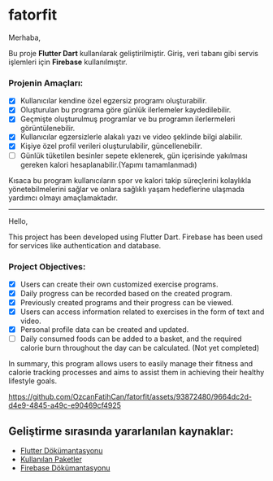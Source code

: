 # fatorfit

Merhaba,

Bu proje **Flutter Dart** kullanılarak geliştirilmiştir. Giriş, veri tabanı gibi servis işlemleri için **Firebase** kullanılmıştır.

### Projenin Amaçları:
- [x] Kullanıcılar kendine özel egzersiz programı oluşturabilir.
- [x] Oluşturulan bu programa göre günlük ilerlemeler kaydedilebilir.
- [x] Geçmişte oluşturulmuş programlar ve bu programın ilerlermeleri görüntülenebilir.
- [x] Kullanıcılar egzersizlerle alakalı yazı ve video şeklinde bilgi alabilir.
- [x] Kişiye özel profil verileri oluşturulabilir, güncellenebilir.
- [ ] Günlük tüketilen besinler sepete eklenerek, gün içerisinde yakılması gereken kalori hesaplanabilir.(Yapımı tamamlanmadı)

Kısaca bu program kullanıcıların spor ve kalori takip süreçlerini kolaylıkla yönetebilmelerini sağlar ve onlara sağlıklı yaşam hedeflerine ulaşmada yardımcı olmayı amaçlamaktadır. 

--------------------------------------------------------------------------------
Hello,

This project has been developed using Flutter Dart. Firebase has been used for services like authentication and database.

### Project Objectives:
- [x] Users can create their own customized exercise programs.
- [x] Daily progress can be recorded based on the created program.
- [x] Previously created programs and their progress can be viewed.
- [x] Users can access information related to exercises in the form of text and video.
- [x] Personal profile data can be created and updated.
- [ ] Daily consumed foods can be added to a basket, and the required calorie burn throughout the day can be calculated. (Not yet completed)

In summary, this program allows users to easily manage their fitness and calorie tracking processes and aims to assist them in achieving their healthy lifestyle goals.



https://github.com/OzcanFatihCan/fatorfit/assets/93872480/9664dc2d-d4e9-4845-a49c-e90469cf4925


## Geliştirme sırasında yararlanılan kaynaklar:

- [Flutter Dökümantasyonu](https://docs.flutter.dev/)
- [Kullanılan Paketler](https://pub.dev/)
- [Firebase Dökümantasyonu](https://firebase.google.com/docs)
